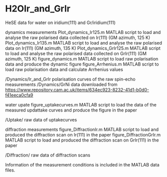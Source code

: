 # H2OIr_and_GrIr

HeSE data for water on iridium(111) and Gr/iridium(111)

dynamics measurements
  Plot_dynamics_Ir125.m MATLAB script to load and analyse the raw polarised data collected on Ir(111) (GM azimuth, 125 K)
  Plot_dynamics_Ir135.m MATLAB script to load and analyse the raw polarised data on Ir(111)  (GM azimuth, 135 K)
  Plot_dynamics_GrIr125.m MATLAB script to load and analyse the raw polarised data collected on GrIr(111) (GM azimuth, 125 K)
  figure_dynamics.m MATLAB script to load raw polarisation data and produce the dynamic figure 
  figure_Arrhenius.m MATLAB script to load raw polarisation data and calculate Arrhenius values
  
  /Dynamics/Ir_and_GrIr		polarisation curves of the raw spin-echo measurements 
  /Dynamics/GrNi		data downloaded from https://www.repository.cam.ac.uk/items/634ec923-8232-41d1-b0d0-f41eeca0cfa9
    
    
water upate 
  figure_uptakecurves.m MATLAB script to load the data of the measured updattake curves and produce the figure in the paper
  
  /Uptake/ raw data of uptakecurves 

diffraction measurements 
  figure_DiffractionIr.m MATLAB script to load and produced the diffraction scan on Ir(111) in the paper
  figure_DiffractionGrIr.m MATLAB script to load and produced the diffraction scan on GrIr(111) in the paper
  
  /Diffraction/ raw data of diffraction scans

Information of the measurement conditions is included in the MATLAB data files. 
